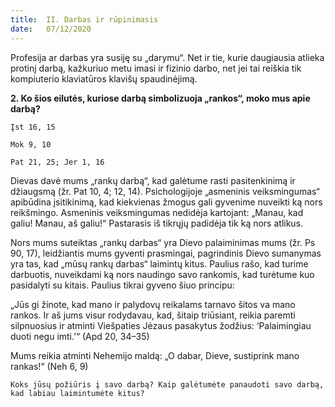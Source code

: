 ```yaml
---
title:  II. Darbas ir rūpinimasis
date:   07/12/2020
---
```


Profesija ar darbas yra susiję su „darymu“. Net ir tie, kurie daugiausia atlieka protinį darbą, kažkuriuo metu imasi ir fizinio darbo, net jei tai reiškia tik kompiuterio klaviatūros klavišų spaudinėjimą.

**2. Ko šios eilutės, kuriose darbą simbolizuoja „rankos“, moko mus apie darbą?**

`Įst 16, 15` 													

`Mok 9, 10` 													

`Pat 21, 25; Jer 1, 16`													

Dievas davė mums „rankų darbą“, kad galėtume rasti pasitenkinimą ir džiaugsmą (žr. Pat 10, 4; 12, 14). Psichologijoje „asmeninis veiksmingumas“ apibūdina įsitikinimą, kad kiekvienas žmogus gali gyvenime nuveikti ką nors reikšmingo. Asmeninis veiksmingumas nedidėja kartojant: „Manau, kad galiu! Manau, aš galiu!“ Pastarasis iš tikrųjų padidėja tik ką nors atlikus.

Nors mums suteiktas „rankų darbas“ yra Dievo palaiminimas mums (žr. Ps 90, 17), leidžiantis mums gyventi prasmingai, pagrindinis Dievo sumanymas yra tas, kad „mūsų rankų darbas“ laimintų kitus. Paulius rašo, kad turime darbuotis, nuveikdami ką nors naudingo savo rankomis, kad turėtume kuo pasidalyti su kitais. Paulius tikrai gyveno šiuo principu:

„Jūs gi žinote, kad mano ir palydovų reikalams tarnavo šitos va mano rankos. Ir aš jums visur rodydavau, kad, šitaip triūsiant, reikia paremti silpnuosius ir atminti Viešpaties Jėzaus pasakytus žodžius: ‘Palaimingiau duoti negu imti.’“ (Apd 20, 34–35)

Mums reikia atminti Nehemijo maldą: „O dabar, Dieve, sustiprink mano rankas!“ (Neh 6, 9)

`Koks jūsų požiūris į savo darbą? Kaip galėtumėte panaudoti savo darbą, kad labiau laimintumėte kitus?`